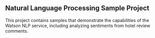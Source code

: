 ## Natural Language Processing Sample Project

This project contains samples that demonstrate the capabilities of the Watson NLP service, including analyzing sentiments from hotel review comments.
